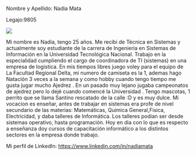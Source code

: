 Nombre y Apellido: Nadia Mata

Legajo:9805

![](https://lh3.googleusercontent.com/a-/AOh14GgnQe6pqDOYiJX_Gsutiw_CksTCyOlkUAMFFLledxk=s60-cc-rg)

Mi nombre es Nadia, tengo 25 años. Me recibi de Técnica en Sistemas y actualmente soy estudiante
de la carrera de Ingenieria en Sistemas de Información en la Universidad Tecnológica Nacional.
Trabajo en la especialidad cumpliendo el cargo de coordinadora de TI (sistemas) en una empresa de logistica.
En mis tiempos libres juego voley  para el equipo de La Facultad Regional Delta, mi numero de camiseta es la 1, 
ademas hago Natación 3 veces a la semana y como hobby cuando tengo tiempo me gusta jugar mucho Ajedrez .
En un pasado muy lejano  jugaba campeonatos de ajedrez pero lo dejé cuando comencé la Universidad .
Tengo mascotas, 1 perrito que se llama Santino rescatado de la calle :D  y es muy dulce.
Mi vocacion es enseñar, antes de trabajar en sistemas era profe de nivel secundario de las materias:
Matemáticas, Quimica General,Fisica, Electricidad, y daba talleres de Informática. Los talleres podian ser desde sistemas operativo, hasta programación. Hoy en dia con lo que es respecto a enseñanza doy cursos de capacitación informático a los distintos sectores en la empresa donde trabajo. 

Mi perfil de LinkedIn: https://www.linkedin.com/in/nadiamata

